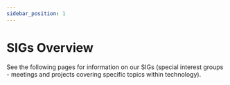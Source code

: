 ```yaml
---
sidebar_position: 1
---
```


# SIGs Overview

See the following pages for information on our SIGs (special interest groups - meetings and projects covering specific topics within technology).
